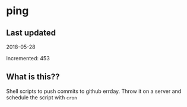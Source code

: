 # ping

## Last updated
2018-05-28

Incremented: 453

## What is this??
Shell scripts to push commits to github errday. Throw it on a server and schedule the script with `cron`

